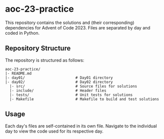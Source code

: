 # aoc-23-practice

This repository contains the solutions and (their corresponding) dependencies for Advent of Code 2023. Files are separated by day and coded in Python.

## Repository Structure

The repository is structured as follows:

```
aoc-23-practice/
|- README.md
|- day01/                       # Day01 directory
|- day02/                       # Day02 directory
  |- src/                       # Source files for solutions
  |- include/                   # Header files
  |- tests/                     # Unit tests for solutions
  |- Makefile                   # Makefile to build and test solutions
```

## Usage

Each day's files are self-contained in its own file. Navigate to the individual day to view the code used for its respective day.
